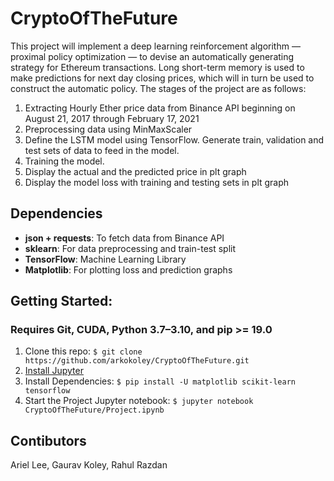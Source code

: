 # CryptoOfTheFuture

This project will implement a deep learning reinforcement algorithm — proximal policy optimization — to devise an automatically generating strategy for Ethereum transactions. Long short-term memory is used to make predictions for next day closing prices, which will in turn be used to construct the automatic policy. The stages of the project are as follows:

1. Extracting Hourly Ether price data from Binance API beginning on August 21, 2017 through February 17, 2021
2. Preprocessing data using MinMaxScaler
3. Define the LSTM model using TensorFlow. Generate train, validation and test sets of data to feed in the model.
4. Training the model.
6. Display the actual and the predicted price in plt graph
7. Display the model loss with training and testing sets in plt graph

## Dependencies

* **json + requests**: To fetch data from Binance API
* **sklearn**: For data preprocessing and train-test split
* **TensorFlow**: Machine Learning Library
* **Matplotlib**: For plotting loss and prediction graphs

## Getting Started:

### Requires Git, CUDA, Python 3.7–3.10, and pip >= 19.0

1. Clone this repo: `$ git clone https://github.com/arkokoley/CryptoOfTheFuture.git`
2. [Install Jupyter](https://jupyter.org/install)
3. Install Dependencies: `$ pip install -U matplotlib scikit-learn tensorflow`
4. Start the Project Jupyter notebook: `$ jupyter notebook CryptoOfTheFuture/Project.ipynb`

## Contibutors

Ariel Lee, Gaurav Koley, Rahul Razdan
